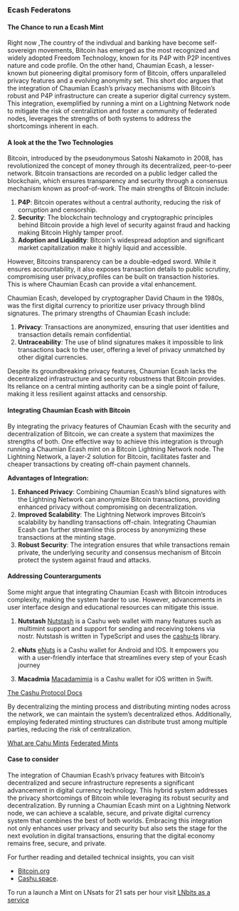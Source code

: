 ### Ecash Federatons

#### The Chance to run a Ecash Mint

Right now ,The country of the indivdual and banking have become self-sovereign movements, Bitcoin has emerged as the most recognized and widely adopted Freedom Technology, known for its P4P with P2P incentives nature and code profile. On the other hand, Chaumian Ecash, a lesser-known but pioneering digital promisory form of Bitcoin, offers unparalleled privacy features and a evolving anonymity set. This short doc argues that the integration of Chaumian Ecash’s privacy mechanisms with Bitcoin’s robust and P4P infrastructure can create a superior digital currency system. This integration, exemplified by running a mint on a Lightning Network node to mitigate the risk of centraliztion and foster a community of federated nodes, leverages the strengths of both systems to address the shortcomings inherent in each. 

#### A look at the the Two Technologies

Bitcoin, introduced by the pseudonymous Satoshi Nakamoto in 2008, has revolutionized the concept of money through its decentralized, peer-to-peer network. Bitcoin transactions are recorded on a public ledger called the blockchain, which ensures transparency and security through a consensus mechanism known as proof-of-work. The main strengths of Bitcoin include:
1. **P4P**: Bitcoin operates without a central authority, reducing the risk of corruption and censorship.
2. **Security**: The blockchain technology and cryptographic principles behind Bitcoin provide a high level of security against fraud and hacking making Bitcoin Highly tamper proof.
3. **Adoption and Liquidity**: Bitcoin's widespread adoption and significant market capitalization make it highly liquid and accessible.

However, Bitcoins transparency can be a double-edged sword. While it ensures accountability, it also exposes transaction details to public scrutiny, compromising user privacy,profiles can be built on transaction histories. This is where Chaumian Ecash can provide a vital enhancement.

Chaumian Ecash, developed by cryptographer David Chaum in the 1980s, was the first digital currency to prioritize user privacy through blind signatures. The primary strengths of Chaumian Ecash include:
1. **Privacy**: Transactions are anonymized, ensuring that user identities and transaction details remain confidential.
2. **Untraceability**: The use of blind signatures makes it impossible to link transactions back to the user, offering a level of privacy unmatched by other digital currencies.

Despite its groundbreaking privacy features, Chaumian Ecash lacks the decentralized infrastructure and security robustness that Bitcoin provides. Its reliance on a central minting authority can be a single point of failure, making it less resilient against attacks and censorship.

#### Integrating Chaumian Ecash with Bitcoin

By integrating the privacy features of Chaumian Ecash with the security and decentralization of Bitcoin, we can create a system that maximizes the strengths of both. One effective way to achieve this integration is through running a Chaumian Ecash mint on a Bitcoin Lightning Network node. The Lightning Network, a layer-2 solution for Bitcoin, facilitates faster and cheaper transactions by creating off-chain payment channels.

**Advantages of Integration:**

1. **Enhanced Privacy**: Combining Chaumian Ecash’s blind signatures with the Lightning Network can anonymize Bitcoin transactions, providing enhanced privacy without compromising on decentralization.
2. **Improved Scalability**: The Lightning Network improves Bitcoin’s scalability by handling transactions off-chain. Integrating Chaumian Ecash can further streamline this process by anonymizing these transactions at the minting stage.
3. **Robust Security**: The integration ensures that while transactions remain private, the underlying security and consensus mechanism of Bitcoin protect the system against fraud and attacks.

#### Addressing Counterarguments


Some might argue that integrating Chaumian Ecash with Bitcoin introduces complexity, making the system harder to use. However, advancements in user interface design and educational resources can mitigate this issue. 

1. **Nutstash** [Nutstash](https://nutstash.app/)  is a Cashu web wallet with many features such as multimint support and support for sending and receiving tokens via nostr. Nutstash is written in TypeScript and uses the [cashu-ts](https://github.com/cashubtc/cashu-ts) library.

2. **eNuts** [eNuts](https://enuts.cash/)  is a Cashu wallet for Android and IOS. It empowers you with a user-friendly interface that streamlines every step of your Ecash journey

3. **Macadmia** [Macadamimia](https://docs.cashu.space/github.com/zeugmaster/macadamia) is a Cashu wallet for iOS written in Swift.

[The Cashu Protocol Docs](https://docs.cashu.space/protocol)

By decentralizing the minting process and distributing minting nodes across the network, we can maintain the system’s decentralized ethos. Additionally, employing federated minting structures can distribute trust among multiple parties, reducing the risk of centralization.

[What are Cahu Mints](https://thebitcoinmanual.com/articles/what-are-cashu-mints/)
[Federated Mints](https://cashumints.space/)

#### Case to consider

The integration of Chaumian Ecash’s privacy features with Bitcoin’s decentralized and secure infrastructure represents a significant advancement in digital currency technology. This hybrid system addresses the privacy shortcomings of Bitcoin while leveraging its robust security and decentralization. By running a Chaumian Ecash mint on a Lightning Network node, we can achieve a scalable, secure, and private digital currency system that combines the best of both worlds. Embracing this integration not only enhances user privacy and security but also sets the stage for the next evolution in digital transactions, ensuring that the digital economy remains free, secure, and private.

For further reading and detailed technical insights, you can visit 
- [Bitcoin.org](https://bitcoin.org/) 
- [Cashu.space](https://cashu.space/).

To run a launch a Mint on LNsats for 21 sats per hour visit [LNbits as a service](https://lnbits.com/)

